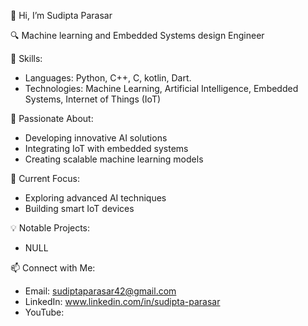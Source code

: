 👋 Hi, I’m Sudipta Parasar

🔍 Machine learning and Embedded Systems design Engineer

🌟 Skills:
- Languages: Python, C++, C, kotlin, Dart.
- Technologies: Machine Learning, Artificial Intelligence, Embedded Systems, Internet of Things (IoT)

🚀 Passionate About:
- Developing innovative AI solutions
- Integrating IoT with embedded systems
- Creating scalable machine learning models

🌱 Current Focus:
- Exploring advanced AI techniques
- Building smart IoT devices

💡 Notable Projects:
- NULL

📫 Connect with Me:
- Email: sudiptaparasar42@gmail.com
- LinkedIn: www.linkedin.com/in/sudipta-parasar
- YouTube: 




<!---
sudipta2003/sudipta2003 is a ✨ special ✨ repository because its `README.md` (this file) appears on your GitHub profile.
You can click the Preview link to take a look at your changes.
--->
